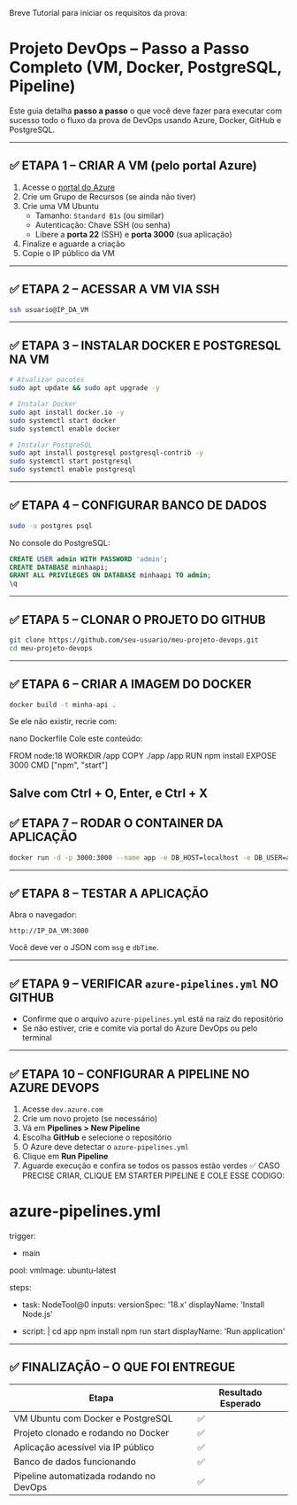 Breve Tutorial para iniciar os requisitos da prova:
# Projeto DevOps – Passo a Passo Completo (VM, Docker, PostgreSQL, Pipeline)

Este guia detalha **passo a passo** o que você deve fazer para executar com sucesso todo o fluxo da prova de DevOps usando Azure, Docker, GitHub e PostgreSQL.

---

## ✅ ETAPA 1 – CRIAR A VM (pelo portal Azure)
1. Acesse o [portal do Azure](https://portal.azure.com)
2. Crie um Grupo de Recursos (se ainda não tiver)
3. Crie uma VM Ubuntu
   - Tamanho: `Standard B1s` (ou similar)
   - Autenticação: Chave SSH (ou senha)
   - Libere a **porta 22** (SSH) e **porta 3000** (sua aplicação)
4. Finalize e aguarde a criação
5. Copie o IP público da VM

---

## ✅ ETAPA 2 – ACESSAR A VM VIA SSH

```bash
ssh usuario@IP_DA_VM
```

---

## ✅ ETAPA 3 – INSTALAR DOCKER E POSTGRESQL NA VM

```bash
# Atualizar pacotes
sudo apt update && sudo apt upgrade -y

# Instalar Docker
sudo apt install docker.io -y
sudo systemctl start docker
sudo systemctl enable docker

# Instalar PostgreSQL
sudo apt install postgresql postgresql-contrib -y
sudo systemctl start postgresql
sudo systemctl enable postgresql
```

---

## ✅ ETAPA 4 – CONFIGURAR BANCO DE DADOS

```bash
sudo -u postgres psql
```

No console do PostgreSQL:
```sql
CREATE USER admin WITH PASSWORD 'admin';
CREATE DATABASE minhaapi;
GRANT ALL PRIVILEGES ON DATABASE minhaapi TO admin;
\q
```

---

## ✅ ETAPA 5 – CLONAR O PROJETO DO GITHUB

```bash
git clone https://github.com/seu-usuario/meu-projeto-devops.git
cd meu-projeto-devops
```

---

## ✅ ETAPA 6 – CRIAR A IMAGEM DO DOCKER

```bash
docker build -t minha-api .
```
Se ele não existir, recrie com:

nano Dockerfile
Cole este conteúdo:

FROM node:18
WORKDIR /app
COPY ./app /app
RUN npm install
EXPOSE 3000
CMD ["npm", "start"]

Salve com Ctrl + O, Enter, e Ctrl + X
---

## ✅ ETAPA 7 – RODAR O CONTAINER DA APLICAÇÃO

```bash
docker run -d -p 3000:3000 --name app -e DB_HOST=localhost -e DB_USER=admin -e DB_PASSWORD=admin -e DB_NAME=minhaapi minha-api
```

---

## ✅ ETAPA 8 – TESTAR A APLICAÇÃO

Abra o navegador:
```
http://IP_DA_VM:3000
```

Você deve ver o JSON com `msg` e `dbTime`.

---

## ✅ ETAPA 9 – VERIFICAR `azure-pipelines.yml` NO GITHUB

- Confirme que o arquivo `azure-pipelines.yml` está na raiz do repositório
- Se não estiver, crie e comite via portal do Azure DevOps ou pelo terminal

---

## ✅ ETAPA 10 – CONFIGURAR A PIPELINE NO AZURE DEVOPS

1. Acesse `dev.azure.com`
2. Crie um novo projeto (se necessário)
3. Vá em **Pipelines > New Pipeline**
4. Escolha **GitHub** e selecione o repositório
5. O Azure deve detectar o `azure-pipelines.yml`
6. Clique em **Run Pipeline**
7. Aguarde execução e confira se todos os passos estão verdes ✅
CASO PRECISE CRIAR, CLIQUE EM STARTER PIPELINE E COLE ESSE CODIGO: 
# azure-pipelines.yml
trigger:
  - main

pool:
  vmImage: ubuntu-latest

steps:
  - task: NodeTool@0
    inputs:
      versionSpec: '18.x'
    displayName: 'Install Node.js'

  - script: |
      cd app
      npm install
      npm run start
    displayName: 'Run application'


---

## ✅ FINALIZAÇÃO – O QUE FOI ENTREGUE

| Etapa | Resultado Esperado |
|-------|---------------------|
| VM Ubuntu com Docker e PostgreSQL | ✅ |
| Projeto clonado e rodando no Docker | ✅ |
| Aplicação acessível via IP público | ✅ |
| Banco de dados funcionando | ✅ |
| Pipeline automatizada rodando no DevOps | ✅ |
